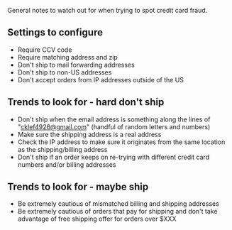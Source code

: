 General notes to watch out for when trying to spot credit card fraud.


## Settings to configure

* Require CCV code
* Require matching address and zip
* Don't ship to mail forwarding addresses
* Don't ship to non-US addresses
* Don't accept orders from IP addresses outside of the US


## Trends to look for - hard don't ship

* Don't ship when the email address is something along the lines of "cklef4926@gmail.com" (handful of random letters and numbers)
* Make sure the shipping address is a real address
* Check the IP address to make sure it originates from the same location as the shipping/billing address
* Don't ship if an order keeps on re-trying with different credit card numbers and/or billing addresses


## Trends to look for - maybe ship

* Be extremely cautious of mismatched billing and shipping addresses
* Be extremely cautious of orders that pay for shipping and don't take advantage of free shipping offer for orders over $XXX
